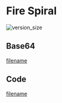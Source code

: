 # Fire Spiral

![version_size](https://raw.githubusercontent.com/johnfercher/taleslab/main/cmd/others/firespiral/image.png)

## Base64
[filename](https://raw.githubusercontent.com/johnfercher/taleslab/main/cmd/others/firespiral/data.txt ':include :type=code')

## Code
[filename](https://raw.githubusercontent.com/johnfercher/taleslab/main/cmd/others/firespiral/main.go ':include :type=code')